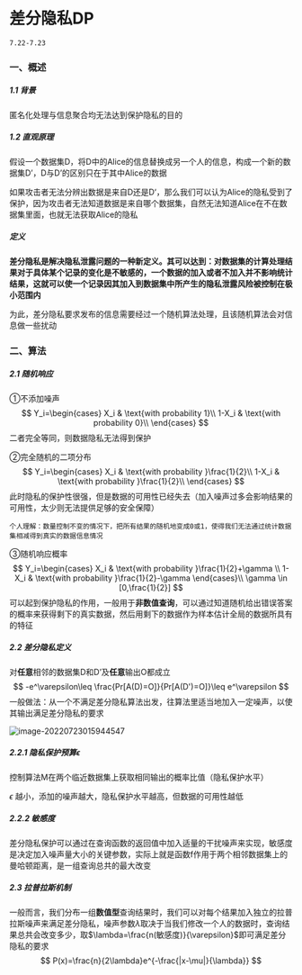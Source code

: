# 差分隐私DP

`7.22-7.23`

### 一、概述

##### 1.1 背景

匿名化处理与信息聚合均无法达到保护隐私的目的

##### 1.2 直观原理

假设一个数据集D，将D中的Alice的信息替换成另一个人的信息，构成一个新的数据集D’，D与D’的区别只在于其中Alice的数据

如果攻击者无法分辨出数据是来自D还是D‘，那么我们可以认为Alice的隐私受到了保护，因为攻击者无法知道数据是来自哪个数据集，自然无法知道Alice在不在数据集里面，也就无法获取Alice的隐私

##### 定义

**差分隐私是解决隐私泄露问题的一种新定义。其可以达到：对数据集的计算处理结果对于具体某个记录的变化是不敏感的，一个数据的加入或者不加入并不影响统计结果，这就可以使一个记录因其加入到数据集中所产生的隐私泄露风险被控制在极小范围内**

为此，差分隐私要求发布的信息需要经过一个随机算法处理，且该随机算法会对信息做一些扰动

### 二、算法

##### 2.1 随机响应

①不添加噪声
$$
Y_i=\begin{cases}
X_i & \text{with probability 1}\\
1-X_i & \text{with probability 0}\\
\end{cases}
$$
二者完全等同，则数据隐私无法得到保护

②完全随机的二项分布
$$
Y_i=\begin{cases}
X_i & \text{with probability }\frac{1}{2}\\
1-X_i & \text{with probability }\frac{1}{2}\\
\end{cases}
$$
此时隐私的保护性很强，但是数据的可用性已经失去（加入噪声过多会影响结果的可用性，太少则无法提供足够的安全保障）

`个人理解：数量控制不变的情况下，把所有结果的随机地变成0或1，使得我们无法通过统计数据集相减得到真实的数据信息情况`

③随机响应概率
$$
Y_i=\begin{cases}
X_i & \text{with probability }\frac{1}{2}+\gamma \\
1-X_i & \text{with probability }\frac{1}{2}-\gamma
\end{cases}\\
\gamma \in [0,\frac{1}{2}]
$$
可以起到保护隐私的作用，一般用于**非数值查询**，可以通过知道随机给出错误答案的概率来获得剩下的真实数据，然后用剩下的数据作为样本估计全局的数据所具有的特征

##### 2.2 差分隐私定义

对**任意**相邻的数据集D和D’及**任意**输出O都成立
$$
-e^\varepsilon\leq \frac{Pr[A(D)=O]}{Pr[A(D')=O]}\leq e^\varepsilon
$$
一般做法：从一个不满足差分隐私算法出发，往算法里适当地加入一定噪声，以使其输出满足差分隐私的要求

![image-20220723015944547](http://qioqio.oss-cn-guangzhou.aliyuncs.com/img/image-20220723015944547.png)

##### 2.2.1 隐私保护预算$\epsilon$

控制算法M在两个临近数据集上获取相同输出的概率比值（隐私保护水平）

$\epsilon$ 越小，添加的噪声越大，隐私保护水平越高，但数据的可用性越低

##### 2.2.2 敏感度

差分隐私保护可以通过在查询函数的返回值中加入适量的干扰噪声来实现，敏感度是决定加入噪声量大小的关键参数，实际上就是函数f作用于两个相邻数据集上的曼哈顿距离，是一组查询总共的最大改变

##### 2.3 拉普拉斯机制

一般而言，我们分布一组**数值型**查询结果时，我们可以对每个结果加入独立的拉普拉斯噪声来满足差分隐私，噪声参数$\lambda$取决于当我们修改一个人的数据时，查询结果总共会改变多少，取$\lambda=\frac{n(敏感度)}{\varepsilon}$即可满足差分隐私的要求
$$
P(x)=\frac{n}{2\lambda}e^{-\frac{|x-\mu|}{\lambda}}
$$


### 

